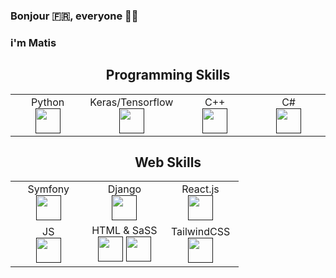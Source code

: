 ### Bonjour 🇫🇷, everyone 👋🏼
### i'm Matis 

  
<h2 align="center">Programming Skills</h2>

<table align="center">
  <tbody>
    <tr>
      <td width="25%" align="center">
        Python <br/>
        <a href=""><img src="https://img.icons8.com/color/48/000000/python--v1.png" width="auto" height="40"/></a>
      </td>
      <td width="25%" align="center">
        Keras/Tensorflow <br/>
        <a href=""><img src="https://img.icons8.com/color/48/000000/tensorflow.png" width="auto" height="40"/></a>
      </td>
      <td width="25%" align="center">
        C++ <br/>
        <a href=""><img src="https://img.icons8.com/color/48/000000/c-plus-plus-logo.png" width="auto" height="40"/></a>
      </td>
      <td width="25%" align="center">
        C# <br/>
        <a href=""><img src="https://img.icons8.com/color/48/000000/c-sharp-logo.png" width="auto" height="40"/></a>
      </td>
    </tr>
  </tbody>
</table>


<h2 align="center">Web Skills</h2>

<table align="center">
  <tbody>
    <tr>
      <td width="33%" align="center">
        Symfony <br/>
        <a href=""><img src="https://img.icons8.com/color/48/000000/symfony.png" width="auto" height="40"/></a>
      </td>
      <td width="33%" align="center">
        Django <br/>
        <a href=""><img src="https://img.icons8.com/ios/50/000000/django.png" width="auto" height="40"/></a>
      </td>
      <td width="33%" align="center">
         React.js<br/>
        <a href=""><img src="https://img.icons8.com/office/40/000000/react.png" width="auto" height="40"/></a>
      </td>
     <tr>
       <td width="33%" align="center">
        JS <br/>
        <a href=""><img src="https://img.icons8.com/color/48/000000/javascript.png" width="auto" height="40"/></a>
      </td>
       <td width="33%" align="center">
        HTML & SaSS  <br/>
        <a href=""><img src="https://img.icons8.com/color/48/000000/html-5--v1.png" width="auto" height="40"/></a>
        <a href=""><img src="https://img.icons8.com/ios/50/000000/sass.png" width="auto" height="40"/></a>
      </td> 
      <td width="33%" align="center">
        TailwindCSS <br/>
        <a href=""><img src="https://tailwindcss.com/_next/static/media/tailwindcss-mark.79614a5f61617ba49a0891494521226b.svg" width="auto" height="40"/>     </a> 
  </tbody>
</table>

 <a href="https://www.linkedin.com/in/matis-caffiaux-44b16a169/" >![<Linkedin>](https://img.shields.io/badge/LinkedIn-0077B5?style=for-the-badge&logo=linkedin&logoColor=white)</a>
